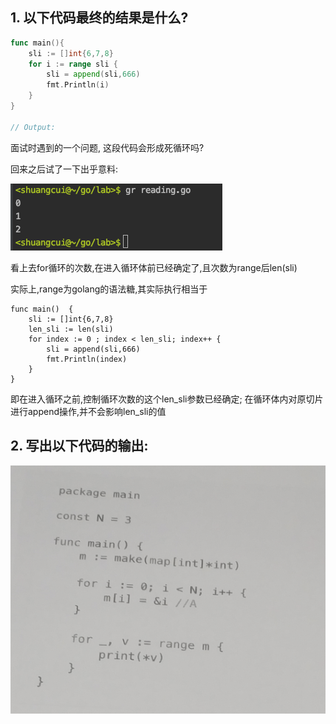 ## 1. 以下代码最终的结果是什么?

```go
func main(){
	sli := []int{6,7,8}
	for i := range sli {
		sli = append(sli,666)
		fmt.Println(i)
	}
}

// Output:

```
面试时遇到的一个问题,
这段代码会形成死循环吗?



回来之后试了一下出乎意料:


![](../images/2019-01-05-range1.jpeg)

看上去for循环的次数,在进入循环体前已经确定了,且次数为range后len(sli)

实际上,range为golang的语法糖,其实际执行相当于

```
func main()  {
	sli := []int{6,7,8}
	len_sli := len(sli)
	for index := 0 ; index < len_sli; index++ {
		sli = append(sli,666)
		fmt.Println(index)
	}
}
```

即在进入循环之前,控制循环次数的这个len_sli参数已经确定;
在循环体内对原切片进行append操作,并不会影响len_sli的值



## 2. 写出以下代码的输出:

![](../images/2019-01-05-range3.png)








